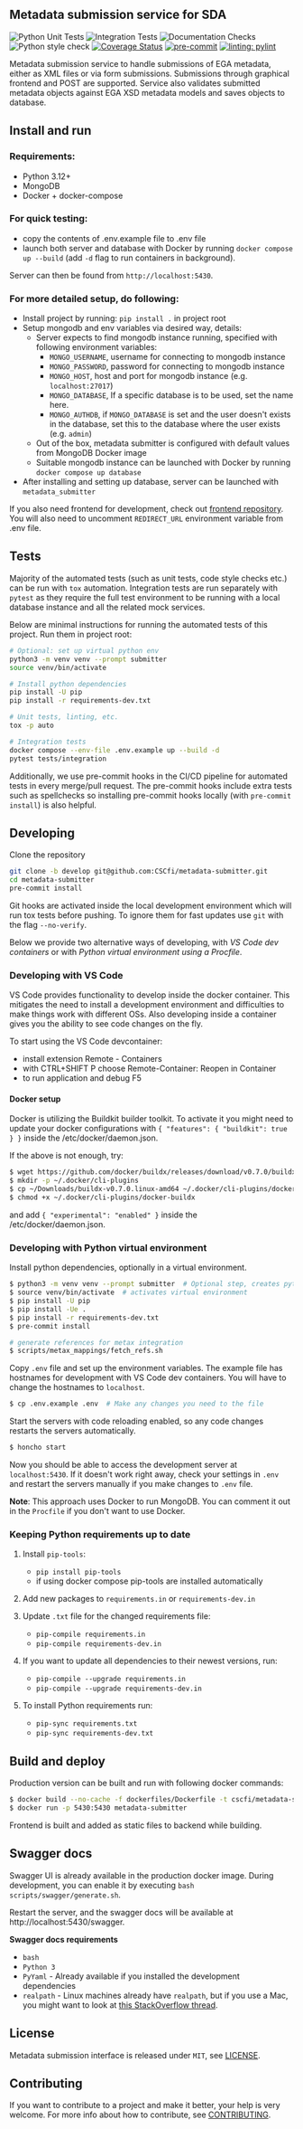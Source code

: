 ## Metadata submission service for SDA

![Python Unit Tests](https://github.com/CSCfi/metadata-submitter/workflows/Python%20Unit%20Tests/badge.svg)
![Integration Tests](https://github.com/CSCfi/metadata-submitter/workflows/Integration%20Tests/badge.svg)
![Documentation Checks](https://github.com/CSCfi/metadata-submitter/workflows/Documentation%20Checks/badge.svg)
![Python style check](https://github.com/CSCfi/metadata-submitter/workflows/Python%20style%20check/badge.svg)
[![Coverage Status](https://coveralls.io/repos/github/CSCfi/metadata-submitter/badge.svg?branch=master)](https://coveralls.io/github/CSCfi/metadata-submitter?branch=master)
[![pre-commit](https://img.shields.io/badge/pre--commit-enabled-brightgreen?logo=pre-commit&logoColor=white)](https://github.com/pre-commit/pre-commit)
[![linting: pylint](https://img.shields.io/badge/linting-pylint-yellowgreen)](https://github.com/PyCQA/pylint)

Metadata submission service to handle submissions of EGA metadata, either as XML files or via form submissions. Submissions through graphical frontend and POST are supported.
Service also validates submitted metadata objects against EGA XSD metadata models and saves objects to database.

## Install and run

### Requirements:
- Python 3.12+
- MongoDB
- Docker + docker-compose

### For quick testing:
- copy the contents of .env.example file to .env file
- launch both server and database with Docker by running `docker compose up --build` (add `-d` flag to run containers in background).

Server can then be found from `http://localhost:5430`.

### For more detailed setup, do following:
- Install project by running: `pip install .` in project root
- Setup mongodb and env variables via desired way, details:
  - Server expects to find mongodb instance running, specified with following environment variables:
    - `MONGO_USERNAME`, username for connecting to mongodb instance
    - `MONGO_PASSWORD`, password for connecting to mongodb instance
    - `MONGO_HOST`, host and port for mongodb instance (e.g. `localhost:27017`)
    - `MONGO_DATABASE`, If a specific database is to be used, set the name here.
    - `MONGO_AUTHDB`, if `MONGO_DATABASE` is set and the user doesn't exists in the database, set this to the database where the user exists (e.g. `admin`)
  - Out of the box, metadata submitter is configured with default values from MongoDB Docker image
  - Suitable mongodb instance can be launched with Docker by running `docker compose up database`
- After installing and setting up database, server can be launched with `metadata_submitter`

If you also need frontend for development, check out [frontend repository](https://github.com/CSCfi/metadata-submitter-frontend/). You will also need to uncomment `REDIRECT_URL` environment variable from .env file.

## Tests

Majority of the automated tests (such as unit tests, code style checks etc.) can be run with `tox` automation. Integration tests are run separately with `pytest` as they require the full test environment to be running with a local database instance and all the related mock services.

Below are minimal instructions for running the automated tests of this project. Run them in project root:

```bash
# Optional: set up virtual python env
python3 -m venv venv --prompt submitter
source venv/bin/activate

# Install python dependencies
pip install -U pip
pip install -r requirements-dev.txt

# Unit tests, linting, etc.
tox -p auto

# Integration tests
docker compose --env-file .env.example up --build -d
pytest tests/integration
```

Additionally, we use pre-commit hooks in the CI/CD pipeline for automated tests in every merge/pull request. The pre-commit hooks include extra tests such as spellchecks so installing pre-commit hooks locally (with `pre-commit install`) is also helpful.

## Developing

Clone the repository
```bash
git clone -b develop git@github.com:CSCfi/metadata-submitter.git
cd metadata-submitter
pre-commit install
```

Git hooks are activated inside the local development environment which will run tox tests before pushing. To ignore them for fast updates use `git` with the flag `--no-verify`.

Below we provide two alternative ways of developing, with _VS Code dev containers_ or with _Python virtual environment using a Procfile_.

### Developing with VS Code

VS Code provides functionality to develop inside the docker container. This mitigates the need to install a development environment and difficulties to make things work with different OSs. Also developing inside a container gives you the ability to see code changes on the fly.

To start using the VS Code devcontainer:
- install extension Remote - Containers
- with CTRL+SHIFT P choose Remote-Container: Reopen in Container
- to run application and debug F5

#### Docker setup

Docker is utilizing the Buildkit builder toolkit. To activate it you might need to update your docker configurations with `{ "features": { "buildkit": true } }` inside the /etc/docker/daemon.json.

If the above is not enough, try:
```bash
$ wget https://github.com/docker/buildx/releases/download/v0.7.0/buildx-v0.7.0.linux-amd64
$ mkdir -p ~/.docker/cli-plugins
$ cp ~/Downloads/buildx-v0.7.0.linux-amd64 ~/.docker/cli-plugins/docker-buildx
$ chmod +x ~/.docker/cli-plugins/docker-buildx
```
and add `{ "experimental": "enabled" }` inside the /etc/docker/daemon.json.

### Developing with Python virtual environment

Install python dependencies, optionally in a virtual environment.

```bash
$ python3 -m venv venv --prompt submitter  # Optional step, creates python virtual environment
$ source venv/bin/activate  # activates virtual environment
$ pip install -U pip
$ pip install -Ue .
$ pip install -r requirements-dev.txt
$ pre-commit install

# generate references for metax integration
$ scripts/metax_mappings/fetch_refs.sh
```

Copy `.env` file and set up the environment variables.
The example file has hostnames for development with VS Code dev containers. You will have to change the hostnames to `localhost`.

```bash
$ cp .env.example .env  # Make any changes you need to the file
```

Start the servers with code reloading enabled, so any code changes restarts the servers automatically.

```bash
$ honcho start
```

Now you should be able to access the development server at `localhost:5430`.
If it doesn't work right away, check your settings in `.env` and restart the servers manually if you make changes to `.env` file.

**Note**: This approach uses Docker to run MongoDB. You can comment it out in the `Procfile` if you don't want to use Docker.

### Keeping Python requirements up to date

1. Install `pip-tools`:
    * `pip install pip-tools`
    * if using docker compose pip-tools are installed automatically

2. Add new packages to `requirements.in` or `requirements-dev.in`

3. Update `.txt` file for the changed requirements file:
    * `pip-compile requirements.in`
    * `pip-compile requirements-dev.in`

4. If you want to update all dependencies to their newest versions, run:
    * `pip-compile --upgrade requirements.in`
    * `pip-compile --upgrade requirements-dev.in`

5. To install Python requirements run:
    * `pip-sync requirements.txt`
    * `pip-sync requirements-dev.txt`


## Build and deploy

Production version can be built and run with following docker commands:
```bash
$ docker build --no-cache -f dockerfiles/Dockerfile -t cscfi/metadata-submitter .
$ docker run -p 5430:5430 metadata-submitter
```

Frontend is built and added as static files to backend while building.

## Swagger docs

Swagger UI is already available in the production docker image. During development, you can enable it by executing `bash scripts/swagger/generate.sh`.

Restart the server, and the swagger docs will be available at http://localhost:5430/swagger.

**Swagger docs requirements**
- `bash`
- `Python 3`
- `PyYaml` - Already available if you installed the development dependencies
- `realpath` - Linux machines already have `realpath`, but if you use a Mac, you might want to look at [this StackOverflow thread](https://stackoverflow.com/questions/3572030/bash-script-absolute-path-with-os-x).


## License

Metadata submission interface is released under `MIT`, see [LICENSE](LICENSE).

## Contributing

If you want to contribute to a project and make it better, your help is very welcome. For more info about how to contribute, see [CONTRIBUTING](CONTRIBUTING.md).
